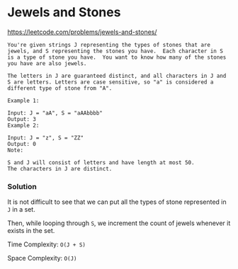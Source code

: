 # Jewels and Stones

https://leetcode.com/problems/jewels-and-stones/

```
You're given strings J representing the types of stones that are jewels, and S representing the stones you have.  Each character in S is a type of stone you have.  You want to know how many of the stones you have are also jewels.

The letters in J are guaranteed distinct, and all characters in J and S are letters. Letters are case sensitive, so "a" is considered a different type of stone from "A".

Example 1:

Input: J = "aA", S = "aAAbbbb"
Output: 3
Example 2:

Input: J = "z", S = "ZZ"
Output: 0
Note:

S and J will consist of letters and have length at most 50.
The characters in J are distinct.
```

### Solution

It is not difficult to see that we can put all the types of stone represented in `J` in a set.

Then, while looping through `S`, we increment the count of jewels whenever it exists in the set.

Time Complexity: `O(J + S)`

Space Complexity: `O(J)`
